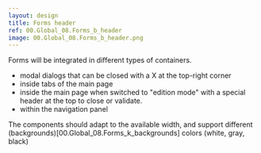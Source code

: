```yaml
---
layout: design
title: Forms header
ref: 00.Global_08.Forms_b_header
image: 00.Global_08.Forms_b_header.png
---
```


Forms will be integrated in different types of containers.

- modal dialogs that can be closed with a X at the top-right corner
- inside tabs of the main page
- inside the main page when switched to "edition mode" with a special header at the top to close or validate.
- within the navigation panel

The components should adapt to the available width, and support different (backgrounds)[00.Global_08.Forms_k_backgrounds] colors (white, gray, black)


